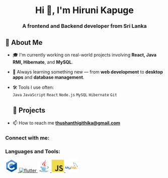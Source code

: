 <h1 align="center">Hi 👋, I'm Hiruni Kapuge</h1>
<h3 align="center">A  frontend and Backend  developer from Sri Lanka</h3>

## 🚀 About Me
- 🎓 I'm currently working on real-world projects involving **React, Java RMI, Hibernate**, and **MySQL**.
- 🧠 Always learning something new — from **web development** to **desktop apps** and **database management**.
- 🛠️ Tools I use often:  
  `Java` `JavaScript` `React` `Node.js` `MySQL` `Hibernate` `Git`
  ## 🧩 Projects

- 📫 How to reach me **thushanthigithika@gmail.com**

<h3 align="left">Connect with me:</h3>
<p align="left">
</p>

<h3 align="left">Languages and Tools:</h3>
<p align="left"> <a href="https://www.cprogramming.com/" target="_blank" rel="noreferrer"> <img src="https://raw.githubusercontent.com/devicons/devicon/master/icons/c/c-original.svg" alt="c" width="40" height="40"/> </a> <a href="https://flutter.dev" target="_blank" rel="noreferrer"> <img src="https://www.vectorlogo.zone/logos/flutterio/flutterio-icon.svg" alt="flutter" width="40" height="40"/> </a> <a href="https://www.java.com" target="_blank" rel="noreferrer"> <img src="https://raw.githubusercontent.com/devicons/devicon/master/icons/java/java-original.svg" alt="java" width="40" height="40"/> </a> <a href="https://developer.mozilla.org/en-US/docs/Web/JavaScript" target="_blank" rel="noreferrer"> <img src="https://raw.githubusercontent.com/devicons/devicon/master/icons/javascript/javascript-original.svg" alt="javascript" width="40" height="40"/> </a> <a href="https://www.mysql.com/" target="_blank" rel="noreferrer"> <img src="https://raw.githubusercontent.com/devicons/devicon/master/icons/mysql/mysql-original-wordmark.svg" alt="mysql" width="40" height="40"/> </a> </p>

